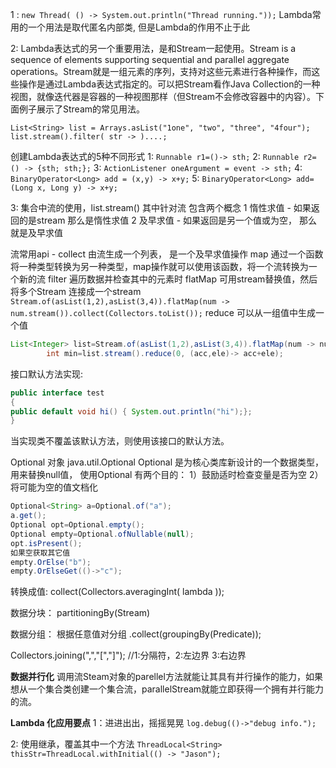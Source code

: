 1 :
`new Thread( () -> System.out.println("Thread running."));`
Lambda常用的一个用法是取代匿名内部类, 但是Lambda的作用不止于此

2:
Lambda表达式的另一个重要用法，是和Stream一起使用。Stream is a sequence of elements supporting sequential and parallel aggregate operations。Stream就是一组元素的序列，支持对这些元素进行各种操作，而这些操作是通过Lambda表达式指定的。可以把Stream看作Java Collection的一种视图，就像迭代器是容器的一种视图那样（但Stream不会修改容器中的内容）。下面例子展示了Stream的常见用法。

`List<String> list = Arrays.asList("1one", "two", "three", "4four");`
`list.stream().filter( str -> )....;`

创建Lambda表达式的5种不同形式
1: `Runnable r1=()-> sth;`
2: `Runnable r2= () -> {sth; sth;};`
3: `ActionListener oneArgument = event -> sth;`
4: `BinaryOperator<Long> add = (x,y) -> x+y;`
5: `BinaryOperator<Long> add= (Long x, Long y) -> x+y;`

3: 集合中流的使用，list.stream()
其中针对流 包含两个概念
1 惰性求值 - 如果返回的是stream 那么是惰性求值
2 及早求值 - 如果返回是另一个值或为空， 那么就是及早求值

流常用api -
collect 由流生成一个列表， 是一个及早求值操作
map 通过一个函数将一种类型转换为另一种类型，map操作就可以使用该函数，将一个流转换为一个新的流
filter 遍历数据并检查其中的元素时
flatMap 可用stream替换值，然后将多个Stream 连接成一个stream
`Stream.of(asList(1,2),asList(3,4)).flatMap(num -> num.stream()).collect(Collectors.toList());`
reduce 可以从一组值中生成一个值
```java
List<Integer> list=Stream.of(asList(1,2),asList(3,4)).flatMap(num -> num.stream()).collect(Collectors.toList());
		int min=list.stream().reduce(0, (acc,ele)-> acc+ele);
```

接口默认方法实现:
```java
public interface test
{
public default void hi() { System.out.println("hi");};
}
```
当实现类不覆盖该默认方法，则使用该接口的默认方法。

Optional 对象 java.util.Optional
Optional 是为核心类库新设计的一个数据类型，用来替换null值， 使用Optional 有两个目的：
1）鼓励适时检查变量是否为空
2）将可能为空的值文档化
```java
Optional<String> a=Optional.of("a");
a.get();
Optional opt=Optional.empty();
Optional empty=Optional.ofNullable(null);
opt.isPresent();
如果空获取其它值
empty.OrElse("b");
empty.OrElseGet(()->"c");
```
转换成值:
collect(Collectors.averagingInt( lambda ));

数据分块：
partitioningBy(Stream)

数据分组：
根据任意值对分组
.collect(groupingBy(Predicate));

Collectors.joining(",","[","]"); //1:分隔符，2:左边界 3:右边界

**数据并行化**
调用流Steam对象的parellel方法就能让其具有并行操作的能力，如果想从一个集合类创建一个集合流，parallelStream就能立即获得一个拥有并行能力的流。


**Lambda 化应用要点**
1：进进出出，摇摇晃晃
`log.debug(()->"debug info.");`

2: 使用继承，覆盖其中一个方法
`ThreadLocal<String> thisStr=ThreadLocal.withInitial(() -> "Jason");`
